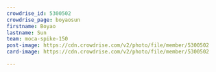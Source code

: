 ```yaml
---
crowdrise_id: 5300502
crowdrise_page: boyaosun
firstname: Boyao
lastname: Sun
team: moca-spike-150
post-image: https://cdn.crowdrise.com/v2/photo/file/member/5300502
card-image: https://cdn.crowdrise.com/v2/photo/file/member/5300502

---
```

